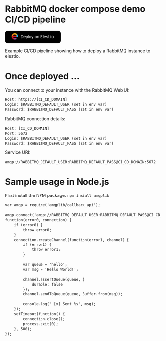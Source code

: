 # RabbitMQ docker compose demo CI/CD pipeline


<a href="https://dash.elest.io/deploy?source=cicd&social=dockerCompose&url=https://github.com/elestio-examples/docker-compose-mysql"><img src="deploy-on-elestio.png" alt="Deploy on Elest.io" width="180px" /></a>

Example CI/CD pipeline showing how to deploy a RabbitMQ instance to elestio.


# Once deployed ...

You can connect to your instance with the RabbitMQ Web UI:

    Host: https://[CI_CD_DOMAIN]
    Login: $RABBITMQ_DEFAULT_USER (set in env var)
    Password: $RABBITMQ_DEFAULT_PASS (set in env var)


RabbitMQ connection details:

    Host: [CI_CD_DOMAIN]
    Port: 5672
    Login: $RABBITMQ_DEFAULT_USER (set in env var)
    Password: $RABBITMQ_DEFAULT_PASS (set in env var)

Service URI:
    
    amqp://RABBITMQ_DEFAULT_USER:RABBITMQ_DEFAULT_PASS@CI_CD_DOMAIN:5672




# Sample usage in Node.js

First install the NPM package: `npm install amqplib`

    var amqp = require('amqplib/callback_api');

    amqp.connect('amqp://RABBITMQ_DEFAULT_USER:RABBITMQ_DEFAULT_PASS@CI_CD_DOMAIN:5672', function(error0, connection) {
        if (error0) {
            throw error0;
        }
        connection.createChannel(function(error1, channel) {
            if (error1) {
                throw error1;
            }

            var queue = 'hello';
            var msg = 'Hello World!';

            channel.assertQueue(queue, {
                durable: false
            });
            channel.sendToQueue(queue, Buffer.from(msg));

            console.log(" [x] Sent %s", msg);
        });
        setTimeout(function() {
            connection.close();
            process.exit(0);
        }, 500);
    });